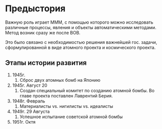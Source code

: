 # Предыстория
Важную роль играет МММ, с помощью которого можно исследовать различные процессы, явления и объекты автоматическими методами.
Метод возник сразу же после ВОВ.

Это было связано с необходимостью решения важнейшей гос. задачи, сформулированной в виде атомного проекта и космического проекта.

## Этапы истории развития
1. 1945г. 
	1. Сброс двух атомных бомб на Японию
2. 1945г.  Август 20
	1. Создан специальный комитет по созданию атомной бомбы. Во главе проекта поставлен Лаврентий Берия.
3. 1948г.  Февраль
	1. Материалисты vs. нигилисты vs. идеалисты
4. 1949г.  29 Августа
	1. Успешное испытание советской атомной бомбы
5. 1951г. Октя
